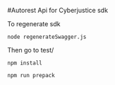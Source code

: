 #Autorest Api for Cyberjustice sdk

To regenerate sdk

`node regenerateSwagger.js`

Then go to test/

`npm install`

`npm run prepack`
